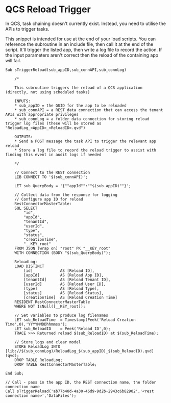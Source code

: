 # QCS Reload Trigger

In QCS, task chaining doesn't currently exist. Instead, you need to utilise the APIs to trigger tasks.

This snippet is intended for use at the end of your load scripts. You can reference the subroutine in an include file, then call it at the end of the script. It'll trigger the listed app, then write a log file to record the action. If the input parameters aren't correct then the reload of the containing app will fail.

```
Sub sTriggerReload(sub_appID,sub_connAPI,sub_connLog)

    /* 
    
    This subroutine triggers the reload of a QCS application (directly, not using scheduled tasks)
    
    INPUTS:
    * sub_appID = the GUID for the app to be reloaded
    * sub_connAPI = a REST data connection that can access the tenant APIs with appropriate privileges
    * sub_connLog = a folder data connection for storing reload trigger log files (these will be stored as "ReloadLog_<AppID>_<ReloadID>.qvd")
    
    OUTPUTS:
    * Send a POST message the task API to trigger the relevant app reload
    * Store a log file to record the reload trigger to assist with finding this event in audit logs if needed
    
    */
    
    // Connect to the REST connection
    LIB CONNECT TO '$(sub_connAPI)';
    
    LET sub_QueryBody = '{""appId"":""$(sub_appID)""}';

    // Collect data from the response for logging
    // Configure app ID for reload
    RestConnectorMasterTable:
    SQL SELECT 
        "id",
        "appId",
        "tenantId",
        "userId",
        "type",
        "status",
        "creationTime",
        "__KEY_root"
    FROM JSON (wrap on) "root" PK "__KEY_root"
    WITH CONNECTION (BODY "$(sub_QueryBody)");

    ReloadLog:
    LOAD DISTINCT	
    	[id] 			AS [Reload ID],
        [appId] 		AS [Reload App ID],
        [tenantId] 		AS [Reload Tenant ID],
        [userId] 		AS [Reload User ID],
        [type] 			AS [Reload Type],
        [status] 		AS [Reload Status],
        [creationTime] 	AS [Reload Creation Time]
    RESIDENT RestConnectorMasterTable
    WHERE NOT IsNull([__KEY_root]);
    
    // Set variables to produce log filenames
    LET sub_ReloadTime 	= Timestamp(Peek('Reload Creation Time',0),'YYYYMMDDhhmmss');
    LET sub_ReloadID 	= Peek('Reload ID',0);
    TRACE >>> Returned reload $(sub_ReloadID) at $(sub_ReloadTime);
    
    // Store logs and clear model
    STORE ReloadLog INTO [lib://$(sub_connLog)/ReloadLog_$(sub_appID)_$(sub_ReloadID).qvd] (qvd);
    DROP TABLE ReloadLog;
    DROP TABLE RestConnectorMasterTable;
    
End Sub;

// Call - pass in the app ID, the REST connection name, the folder connection name
Call sTriggerReload('ab77b40d-4a30-46d9-9d2b-2943c6b82902','<rest connection name>','DataFiles');
```
